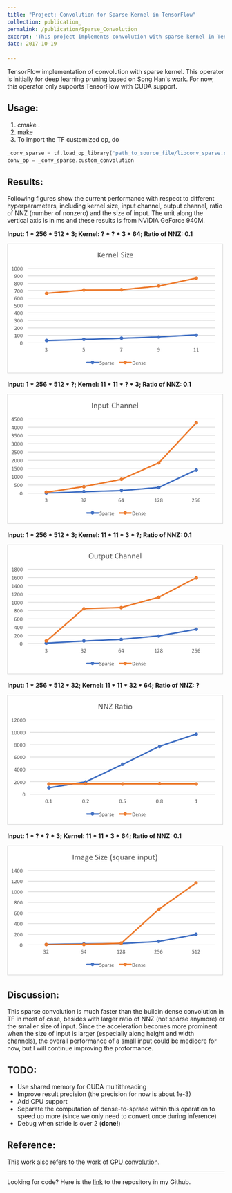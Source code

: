 ```yaml
---
title: "Project: Convolution for Sparse Kernel in TensorFlow"
collection: publication_
permalink: /publication/Sparse_Convolution
excerpt: 'This project implements convolution with sparse kernel in TensorFlow. This operator is initially for deep learning pruning based on the [**work**](https://arxiv.org/pdf/1506.02626.pdf).'
date: 2017-10-19

---
```

TensorFlow implementation of convolution with sparse kernel. This operator is initially for deep learning pruning based on Song Han's [work](https://arxiv.org/pdf/1506.02626.pdf). For now, this operator only supports TensorFlow with CUDA support.

## Usage: 
1. cmake .
2. make 
3. To import the TF customized op, do
```python
_conv_sparse = tf.load_op_library('path_to_source_file/libconv_sparse.so')
conv_op = _conv_sparse.custom_convolution
```

## Results:
Following figures show the current performance with respect to different hyperparameters, including kernel size, input channel, output channel, ratio of NNZ (number of nonzero) and the size of input. The unit along the vertical axis is in ms and these results is from NVIDIA GeForce 940M. 

**Input: 1 * 256 * 512 * 3; Kernel: ? * ? * 3 * 64; Ratio of NNZ: 0.1**

![ ](/images/kernel.png)

**Input: 1 * 256 * 512 * ?; Kernel: 11 * 11 * ? * 3; Ratio of NNZ: 0.1**

![ ](/images/ch_in.png)

**Input: 1 * 256 * 512 * 3; Kernel: 11 * 11 * 3 * ?; Ratio of NNZ: 0.1**

![ ](/images/ch_out.png)

**Input: 1 * 256 * 512 * 32; Kernel: 11 * 11 * 32 * 64; Ratio of NNZ: ?**

![ ](/images/nnz.png)

**Input: 1 * ? * ? * 3; Kernel: 11 * 11 * 3 * 64; Ratio of NNZ: 0.1**

![ ](/images/image.png)

## Discussion:
This sparse convolution is much faster than the buildin dense convolution in TF in most of case, besides with larger ratio of NNZ (not sparse anymore) or the smaller size of input. Since the acceleration becomes more prominent when the size of input is larger (especially along height and width channels), the overall performance of a small input could be mediocre for now, but I will continue improving the proformance.   

## TODO:
 - Use shared memory for CUDA multithreading
 - Improve result precision (the precision for now is about 1e-3)
 - Add CPU support
 - Separate the computation of dense-to-sprase within this operation to speed up more (since we only need to convert once during inference)
 - Debug when stride is over 2 (**done!**)

## Reference:
This work also refers to the work of [GPU convolution](https://github.com/fjmh89/convolution). 

---
Looking for code? Here is the [link](https://github.com/Connor323/Convolution-with-sparse-kernel-in-TF) to the repository in my Github. 